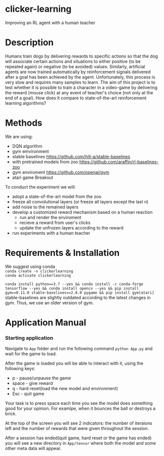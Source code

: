 # clicker-learning
Improving an RL agent with a human teacher 
# Description

Humans train dogs by delivering rewards to specific actions so that the dog will associate certain actions and situations to either positive (to be repeated again) or negative (to be avoided) values. Similarly, artificial agents are now trained automatically by reinforcement signals delivered after a goal has been achieved by the agent. Unfortunately, this process is very slow and requires many samples to learn. The aim of this project is to test whether it is possible to train a character in a video-game by delivering the reward (mouse click) at any event of teacher's choice (not only at the end of a goal). How does it compare to state-of-the-art reinforcement learning algorithms?

# Methods
We are using:
* DQN algorithm
* gym emvironment
* stable baselines https://github.com/hill-a/stable-baselines
* with pretrained models from zoo https://github.com/araffin/rl-baselines-zoo
* gym enviroment https://github.com/openai/gym
* atari game Breakout

To conduct the experiment we will:
* adopt a state-of-the-art model from the zoo
* freeze all convolutional layers (or freeze all layers except the last $n$)
* add noise to the remained layers
* develop a customized reward mechanism based on a human reaction
  + run and render the enviroment
  + recieve a reward from user's clicks
  + update the unfrozen layers according to the reward
* run experiments with a human teacher

# Requirements & Installation
We suggest using conda  
```conda create -n clickerlearning```  
```conda activate clickerlearning```  

```conda install python==3.7 --yes && conda install -c conda-forge tensorflow --yes && conda install opencv --yes && pip install gym==0.11.0 stable-baselines==2.8.0 pygame && pip install gym[atari] ```  
stable-baselines are slightly outdated according to the latest changes in gym. Thus, we use an older version of gym.

# Application Manual
### Starting application
Navigate to ```App``` folder and run the following command ```python App.py``` and wait for the game to load.

After the game is loaded you will be able to interact with it, using the following keys:
* p - pause/unpause the game
* space - give reward
* q - hard reset(load the new model and environment)
* Esc - quit game

Your task is to press space each time you see the model does something good for your opinion. For examlpe, when it bounces the ball or destroys a brick.

At the top of the screen you will see 2 indicators: the number of iteraions left and 
the number of rewards that were given throughout the session.

After a session has ended(quit game, hard reset or the game has ended) you will see a new directory in ```App/tensor``` where both the model and 
some other meta data will appear.
